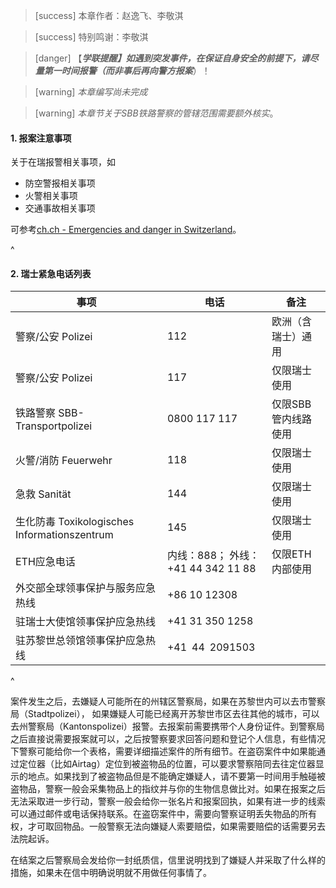 > [success] 本章作者：赵逸飞、李敬淇

> [success] 特别鸣谢：李敬淇

> [danger] 【***学联提醒】如遇到突发事件，在保证自身安全的前提下，请尽量第一时间报警（而非事后再向警方报案***）！

> [warning] *本章编写尚未完成*

> [warning] *本章节关于SBB铁路警察的管辖范围需要额外核实*。

#### **1. 报案注意事项**

关于在瑞报警相关事项，如

* 防空警报相关事项
* 火警相关事项
* 交通事故相关事项

可参考[ch.ch - Emergencies and danger in Switzerland](https://www.ch.ch/en/safety-and-justice/emergencies-and-danger#emergency-numbers-in-switzerland)。

^

#### **2. 瑞士紧急电话列表**

| 事项                                           | 电话                              | 备注          |
| -------------------------------------------- | ------------------------------- | ----------- |
| 警察/公安 Polizei                                | 112                             | 欧洲（含瑞士）通用   |
| 警察/公安 Polizei                                | 117                             | 仅限瑞士使用      |
| 铁路警察&#xA; SBB-Transportpolizei               | 0800 117 117                    | 仅限SBB管内线路使用 |
| 火警/消防 Feuerwehr                              | 118                             | 仅限瑞士使用      |
| 急救  Sanität                                  | 144                             | 仅限瑞士使用      |
| 生化防毒&#xA;Toxikologisches Informationszentrum | 145                             | 仅限瑞士使用      |
| ETH应急电话                                      | 内线：888；&#xA;外线：+41 44 342 11 88 | 仅限ETH内部使用   |
| 外交部全球领事保护与服务应急热线                             | +86 10 12308                    |             |
| 驻瑞士大使馆领事保护应急热线                               | +41 31 350 1258                 |             |
| 驻苏黎世总领馆领事保护应急热线                              | +41 44 2091503                  |             |

^

案件发生之后，去嫌疑人可能所在的州辖区警察局，如果在苏黎世内可以去市警察局（Stadtpolizei）， 如果嫌疑人可能已经离开苏黎世市区去往其他的城市，可以去州警察局（Kantonspolizei）报警。去报案前需要携带个人身份证件。到警察局之后直接说需要报案就可以，之后按警察要求回答问题和登记个人信息，有些情况下警察可能给你一个表格，需要详细描述案件的所有细节。在盗窃案件中如果能通过定位器（比如Airtag）定位到被盗物品的位置，可以要求警察陪同去往定位器显示的地点。如果找到了被盗物品但是不能确定嫌疑人，请不要第一时间用手触碰被盗物品，警察一般会采集物品上的指纹并与你的生物信息做比对。如果在报案之后无法采取进一步行动，警察一般会给你一张名片和报案回执，如果有进一步的线索可以通过邮件或电话保持联系。在盗窃案件中，需要向警察证明丢失物品的所有权，才可取回物品。一般警察无法向嫌疑人索要赔偿，如果需要赔偿的话需要另去法院起诉。

在结案之后警察局会发给你一封纸质信，信里说明找到了嫌疑人并采取了什么样的措施，如果未在信中明确说明就不用做任何事情了。
